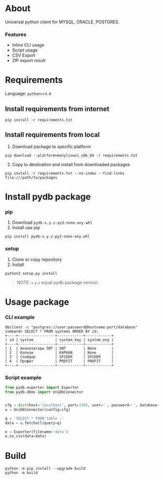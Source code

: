 # About
Universal python client for MYSQL, ORACLE, POSTGRES.

### Features
<ul>
    <li>Inline CLI usage</li>
    <li>Script usage</li>
    <li>CSV Export</li>
    <li>ZIP export result</li>
</ul> 

# Requirements

Language: `python>=3.6`

## Install requirements from internet

```shell
pip install -r requirements.txt
```

## Install requirements from local

1. Download package to specific platform
```shell
pip download --platform=manylinux1_x86_64 -r requirements.txt
```

2. Copy to destination and install from downloaded packages
```shell
pip install -r requirements.txt --no-index --find-links file:///path/to/packages
```

# Install pydb package

### pip
1. Download `pydb-x.y.z-py3-none-any.whl`
2. Install use pip

```shell
pip install pydb-x.y.z-py3-none-any.whl
```

### setup
1. Clone or copy repository
2. Install

```shell
python3 setup.py install
```

> NOTE: `x`.`y`.`z` equal pydb package version.

# Usage package
### CLI example
```shell
dbclient -c "postgres://user:password@hostname:port/database"
command> SELECT * FROM systems ORDER BY id;
+----+-----------------+------------+------------+
| id | system          | system_key | system_eng |
+----+-----------------+------------+------------+
| 1  | Анализаторы SNT | SNT        | None       |
| 2  | Капкан          | KAPKAN     | None       |
| 3  | Спайдер         | SPIDER     | SPIDER     |
| 4  | Профит          | PROFIT     | PROFIT     |
+----+-----------------+------------+------------+
```

### Script example

```python
from pydb.exporter import Exporter
from pydb.dbms import UniDbConnector


cfg = dict(host='localhost', port=3306, user='', password='', database='profit', dbms='mysql')
u = UniDbConnector(config=cfg)

q = 'SELECT * FROM table ;'
data = u.fetchall(query=q)

e = Exporter(filename='data')
e.to_csv(data=data)
```

# Build

```shell
python -m pip install --upgrade build
python -m build
```